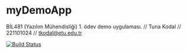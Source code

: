 # myDemoApp
BİL481 (Yazılım Mühendisliği) 1. ödev demo uygulaması.
// Tuna Kodal 
// 221101024
// tkodal@etu.edu.tr

[![Build Status](https://app.travis-ci.com/tunakodal/myDemoApp.svg?token=yEfF2zeaybgqPpoBLsmG&branch=main)](https://app.travis-ci.com/tunakodal/myDemoApp)
